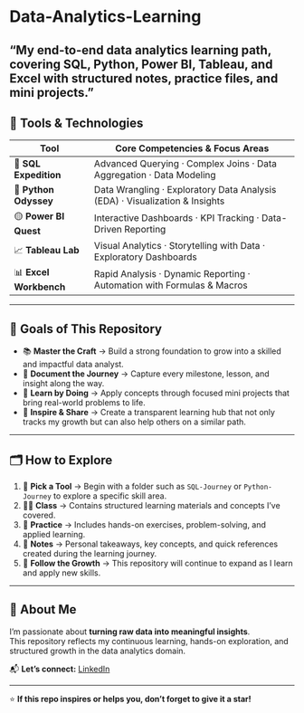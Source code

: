 # Data-Analytics-Learning
“My end-to-end data analytics learning path, covering SQL, Python, Power BI, Tableau, and Excel with structured notes, practice files, and mini projects.”
---

## 🧰 Tools & Technologies

| Tool                      | Core Competencies & Focus Areas                                      |
|----------------------------|-----------------------------------------------------------------------|
| 🐬 **SQL Expedition**         | Advanced Querying · Complex Joins · Data Aggregation · Data Modeling           |
| 🐍 **Python Odyssey**        | Data Wrangling · Exploratory Data Analysis (EDA) · Visualization & Insights    |
| 🟡 **Power BI Quest**        | Interactive Dashboards · KPI Tracking · Data-Driven Reporting                 |
| 📈 **Tableau Lab**           | Visual Analytics · Storytelling with Data · Exploratory Dashboards            |
| 📊 **Excel Workbench**      | Rapid Analysis · Dynamic Reporting · Automation with Formulas & Macros        |


---

## 🚀 Goals of This Repository

- 📚 **Master the Craft** → Build a strong foundation to grow into a skilled and impactful data analyst.  
- 🧭 **Document the Journey** → Capture every milestone, lesson, and insight along the way.  
- 🧪 **Learn by Doing** → Apply concepts through focused mini projects that bring real-world problems to life.  
- 🧠 **Inspire & Share** → Create a transparent learning hub that not only tracks my growth but can also help others on a similar path.

---

## 🗂️ How to Explore

1. 🧭 **Pick a Tool** → Begin with a folder such as `SQL-Journey` or `Python-Journey` to explore a specific skill area.  
2. 🧑‍🏫 **Class** → Contains structured learning materials and concepts I’ve covered.  
3. 🧪 **Practice** → Includes hands-on exercises, problem-solving, and applied learning.  
4. 📝 **Notes** → Personal takeaways, key concepts, and quick references created during the learning journey.  
5. 🌱 **Follow the Growth** → This repository will continue to expand as I learn and apply new skills.

---


## 👤 About Me

I’m passionate about **turning raw data into meaningful insights**.  
This repository reflects my continuous learning, hands-on exploration, and structured growth in the data analytics domain.

📬 **Let’s connect:** [LinkedIn](https://www.linkedin.com/in/omkar-dhanke)

---

⭐ **If this repo inspires or helps you, don’t forget to give it a star!**

